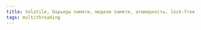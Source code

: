 ```yaml
---
title: Volatile, барьеры памяти, модели памяти, атомарность, lock-free синхронизация и прочие умные слова
tags: multithreading
---
```


